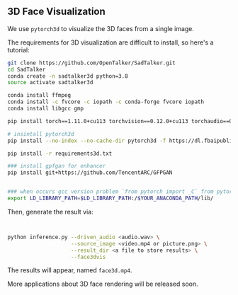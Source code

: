 ## 3D Face Visualization

We use `pytorch3d` to visualize the 3D faces from a single image.

The requirements for 3D visualization are difficult to install, so here's a tutorial:

```bash
git clone https://github.com/OpenTalker/SadTalker.git
cd SadTalker 
conda create -n sadtalker3d python=3.8
source activate sadtalker3d

conda install ffmpeg
conda install -c fvcore -c iopath -c conda-forge fvcore iopath
conda install libgcc gmp

pip install torch==1.11.0+cu113 torchvision==0.12.0+cu113 torchaudio==0.11.0 --extra-index-url https://download.pytorch.org/whl/cu113

# insintall pytorch3d
pip install --no-index --no-cache-dir pytorch3d -f https://dl.fbaipublicfiles.com/pytorch3d/packaging/wheels/py38_cu113_pyt1110/download.html

pip install -r requirements3d.txt

### install gpfgan for enhancer
pip install git+https://github.com/TencentARC/GFPGAN


### when occurs gcc version problem `from pytorch import _C` from pytorch3d, add the anaconda path to LD_LIBRARY_PATH
export LD_LIBRARY_PATH=$LD_LIBRARY_PATH:/$YOUR_ANACONDA_PATH/lib/

``` 

Then, generate the result via:

```bash


python inference.py --driven_audio <audio.wav> \
                    --source_image <video.mp4 or picture.png> \
                    --result_dir <a file to store results> \
                    --face3dvis

```

The results will appear, named `face3d.mp4`.

More applications about 3D face rendering will be released soon.
